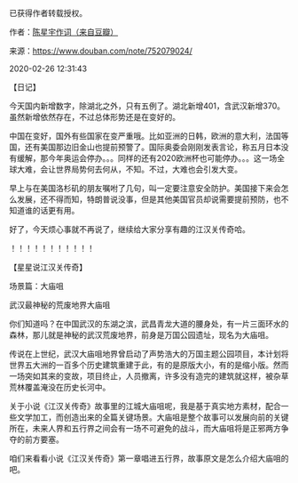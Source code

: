 已获得作者转载授权。


作者：[陈星宇作词（来自豆瓣）](https://www.douban.com/people/chenxingyu2009/)


来源：https://www.douban.com/note/752079024/


2020-02-26 12:31:43


【日记】  

今天国内新增数字，除湖北之外，只有五例了。湖北新增401，含武汉新增370。虽然新增依然存在，不过总体形势还是在变好的。  

中国在变好，国外有些国家在变严重哦。比如亚洲的日韩，欧洲的意大利，法国等国，还有美国那边旧金山也提前预警了。国际奥委会刚刚发表言论，称五月日本没有缓解，那今年奥运会停办。。。同样的还有2020欧洲杯也可能停办。。。这一场全球大难，会让世界局势何去何从，不知。不过，大难也会引发大变。  

早上与在美国洛杉矶的朋友嘱咐了几句，叫一定要注意安全防护。美国接下来会怎么发展，还不得而知，特朗普说没事，但是其他美国官员却说需要提前预防，也不知道谁的话更有用。  

好了，今天烦心事就不再说了，继续给大家分享有趣的江汉关传奇哈。  

！！！！！！！！！！！  

【星星说江汉关传奇】  

场景篇：大庙咀  

武汉最神秘的荒废地界大庙咀  

你们知道吗？在中国武汉的东湖之滨，武昌青龙大道的腰身处，有一片三面环水的森林，那儿就是神秘的武汉荒废地界，前身是万国公园遗址，现名为大庙咀。  

传说在上世纪，武汉大庙咀地界曾启动了声势浩大的万国主题公园项目，本计划将世界五大洲的一百多个历史建筑重建于此，有的是原版大小，有的是缩小版。然而一场突如其来的变故，项目终止，人员撤离，许多没有造完的建筑就这样，被杂草荒林覆盖淹没在历史长河中。  

关于小说《江汉关传奇》故事里的江城大庙咀呢，我是基于真实地方素材，配合一些文学加工，而创造出来的全篇关键场景。大庙咀是整个故事可以发展向前的关键所在，未来人界和五行界之间会有一场不可避免的战斗，而大庙咀将是正邪两方争夺的前方要塞。  

咱们来看看小说《江汉关传奇》第一章唱进五行界，故事原文是怎么介绍大庙咀的吧。  

